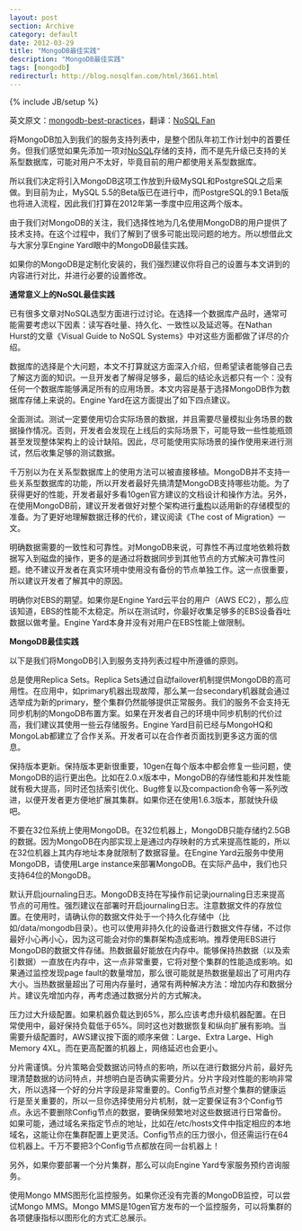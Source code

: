 ```yaml
---
layout: post
section: Archive
category: default
date: 2012-03-29
title: "MongoDB最佳实践"
description: "MongoDB最佳实践"
tags: [mongodb]
redirecturl: http://blog.nosqlfan.com/html/3661.html
---
```

{% include JB/setup %}

英文原文：[mongodb-best-practices](http://www.engineyard.com/blog/2011/mongodb-best-practices/)，翻译：[NoSQL
Fan](http://blog.nosqlfan.com/html/3661.html)

将MongoDB加入到我们的服务支持列表中，是整个团队年初工作计划中的首要任务。但我们感觉如果先添加一项对[NoSQL](http://blog.jobbole.com/1344/ "8种Nosql数据库系统对比")存储的支持，而不是先升级已支持的关系型数据库，可能对用户不太好，毕竟目前的用户都使用关系型数据库。

所以我们决定将引入MongoDB这项工作放到升级MySQL和PostgreSQL之后来做。到目前为止，MySQL
5.5的Beta版已在进行中，而PostgreSQL的9.1
Beta版也将进入流程，因此我们打算在2012年第一季度中应用这两个版本。

由于我们对MongoDB的关注，我们选择性地为几名使用MongoDB的用户提供了技术支持。在这个过程中，我们了解到了很多可能出现问题的地方。所以想借此文与大家分享Engine
Yard眼中的MongoDB最佳实践。

如果你的MongoDB是定制化安装的，我们强烈建议你将自己的设置与本文讲到的内容进行对比，并进行必要的设置修改。

**通常意义上的NoSQL最佳实践**

已有很多文章对NoSQL选型方面进行过讨论。在选择一个数据库产品时，通常可能需要考虑以下因素：读写吞吐量、持久化、一致性以及延迟等。在Nathan
Hurst的文章《Visual Guide to NoSQL
Systems》中对这些方面都做了详尽的介绍。

数据库的选择是个大问题，本文不打算就这方面深入介绍，但希望读者能够自己去了解这方面的知识。一旦开发者了解得足够多，最后的结论永远都只有一个：没有任何一个数据库能够满足所有的应用场景。本文内容是基于选择MongoDB作为数据库存储上来说的。Engine
Yard在这方面提出了如下四点建议。

全面测试。测试一定要使用切合实际场景的数据，并且需要尽量模拟业务场景的数据操作情况。否则，开发者会发现在上线后的实际场景下，可能导致一些性能瓶颈甚至发现整体架构上的设计缺陷。因此，尽可能使用实际场景的操作使用来进行测试，然后收集足够的测试数据。

千万别以为在关系型数据库上的使用方法可以被直接移植。MongoDB并不支持一些关系型数据库的功能，所以开发者最好先搞清楚MongoDB支持哪些功能。为了获得更好的性能，开发者最好多看10gen官方建议的文档设计和操作方法。另外，在使用MongoDB前，建议开发者做好对整个架构进行[重构](http://www.amazon.cn/gp/product/B003BY6PLK/ref=as_li_qf_sp_asin_il_tl?ie=UTF8&tag=vastwork-23&linkCode=as2&camp=536&creative=3200&creativeASIN=B003BY6PLK "重构:改善既有代码的设计")以适用新的存储模型的准备。为了更好地理解数据迁移的代价，建议阅读《The
cost of Migration》一文。

明确数据需要的一致性和可靠性。对MongoDB来说，可靠性不再过度地依赖将数据写入到磁盘的操作，更多的是通过将数据同步到其他节点的方式解决可靠性问题。绝不建议开发者在真实环境中使用没有备份的节点单独工作。这一点很重要，所以建议开发者了解其中的原因。

明确你对EBS的期望。如果你是Engine Yard云平台的用户（AWS
EC2），那么应该知道，EBS的性能不太稳定。所以在测试时，你最好收集足够多的EBS设备吞吐数据以做考量。Engine
Yard本身并没有对用户在EBS性能上做限制。

**MongoDB最佳实践**

以下是我们将MongoDB引入到服务支持列表过程中所遵循的原则。

总是使用Replica Sets。Replica
Sets通过自动failover机制提供MongoDB的高可用性。在应用中，如primary机器出现故障，那么某一台secondary机器就会通过选举成为新的primary，整个集群仍然能够提供正常服务。我们的服务不会支持无同步机制的MongoDB布置方案。如果在开发者自己的环境中同步机制的代价过高，我们建议其使用一些云存储服务。Engine
Yard目前已经与MongoHQ和MongoLab都建立了合作关系。开发者可以在合作者页面找到更多这方面的信息。

保持版本更新。保持版本更新很重要，10gen在每个版本中都会修复一些问题，使MongoDB的运行更出色。比如在2.0.x版本中，MongoDB的存储性能和并发性能就有极大提高，同时还包括索引优化、Bug修复以及compaction命令等一系列改进，以便开发者更方便地扩展其集群。如果你还在使用1.6.3版本，那就快升级吧。

不要在32位系统上使用MongoDB。在32位机器上，MongoDB只能存储约2.5GB的数据。因为MongoDB在内部实现上是通过内存映射的方式来提高性能的，所以在32位机器上其内存地址本身就限制了数据容量。在Engine
Yard云服务中使用MongoDB，请使用Large
instance来部署MongoDB。在实际产品中，我们也只支持64位的MongoDB。

默认开启journaling日志。MongoDB支持在写操作前记录journaling日志来提高节点的可用性。强烈建议在部署时开启journaling日志。注意数据文件的存放位置。在使用时，请确认你的数据文件处于一个持久化存储中（比如/data/mongodb目录）。也可以使用非持久化的设备进行数据文件存储，不过你最好小心再小心，因为这可能会对你的集群架构造成影响。推荐使用EBS进行MongoDB的数据文件存储。热数据最好能放在内存中。能够保持热数据（以及索引数据）一直放在内存中，这一点非常重要，它将对整个集群的性能造成影响。如果通过监控发现page
fault的数量增加，那么很可能就是热数据量超出了可用内存大小。当热数据量超出了可用内存量时，通常有两种解决方法：增加内存和数据分片。建议先增加内存，再考虑通过数据分片的方式解决。

压力过大升级配置。如果机器负载达到65%，那么应该考虑升级机器配置。在日常使用中，最好保持负载低于65%。同时这也对数据恢复和纵向扩展有影响。当需要升级配置时，AWS建议按下面的顺序来做：Large、Extra
Large、High Memory 4XL。而在更高配置的机器上，网络延迟也会更小。

分片需谨慎。分片策略会受数据访问特点的影响，所以在进行数据分片前，最好先理清楚数据的访问特点，并想明白是否确实需要分片。分片字段对性能的影响非常大，所以选择一个好的分片字段是非常重要的。Config节点对整个集群的健康运行是至关重要的，所以一旦你选择使用分片机制，就一定要保证有3个Config节点。永远不要删除Config节点的数据，要确保频繁地对这些数据进行日常备份。如果可能，通过域名来指定节点的地址，比如在/etc/hosts文件中指定相应的本地域名，这能让你在集群配置上更灵活。Config节点的压力很小，但还需运行在64位机器上。千万不要把3个Config节点都放在同一台机器上！

另外，如果你要部署一个分片集群，那么可以向Engine
Yard专家服务预约咨询服务。

使用Mongo MMS图形化监控服务。如果你还没有完善的MongoDB监控，可以尝试Mongo
MMS。Mongo
MMS是10gen官方发布的一个监控服务，可以将集群的各项健康指标以图形化的方式汇总展示。

 
